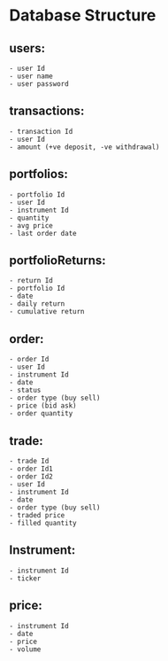 # Database Structure

## users:
    - user Id
    - user name
    - user password

## transactions:
    - transaction Id
    - user Id
    - amount (+ve deposit, -ve withdrawal)

## portfolios:
    - portfolio Id
    - user Id
    - instrument Id
    - quantity
    - avg price
    - last order date

## portfolioReturns:
    - return Id
    - portfolio Id
    - date
    - daily return
    - cumulative return

## order:
    - order Id
    - user Id
    - instrument Id
    - date
    - status
    - order type (buy sell)
    - price (bid ask)
    - order quantity

## trade:
    - trade Id
    - order Id1
    - order Id2
    - user Id
    - instrument Id
    - date
    - order type (buy sell)
    - traded price
    - filled quantity
    
## Instrument:
    - instrument Id
    - ticker
    
## price:
    - instrument Id
    - date
    - price
    - volume